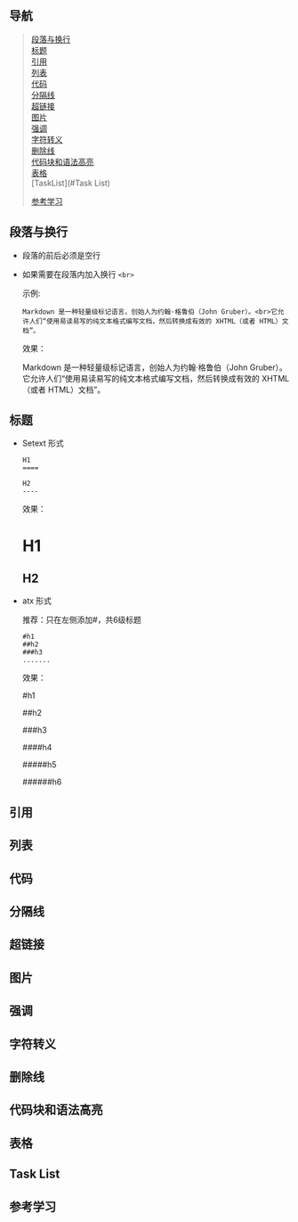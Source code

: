 ##  导航
>   [段落与换行](#段落与换行) <br>
>   [标题](#标题) <br>
>   [引用](#引用) <br>
>   [列表](#列表) <br>
>   [代码](#代码) <br>
>   [分隔线](#分割线) <br>
>   [超链接](#超链接) <br>
>   [图片](#图片) <br>
>   [强调](#强调) <br>
>   [字符转义](#字符转义) <br>
>   [删除线](#删除线) <br>
>   [代码块和语法高亮](#代码块和语法高亮) <br>
>   [表格](#表格) <br>
>   [TaskList](#Task List) <br>
> 
> 
> 
> 
> 
> 
> 
>   [参考学习](#参考学习)


## 段落与换行

+ 段落的前后必须是空行  
  
+ 如果需要在段落内加入换行 `<br>`

    示例:
    
    ```
    Markdown 是一种轻量级标记语言，创始人为约翰·格鲁伯（John Gruber）。<br>它允许人们“使用易读易写的纯文本格式编写文档，然后转换成有效的 XHTML（或者 HTML）文档”。
    ```
    效果：
    
    Markdown 是一种轻量级标记语言，创始人为约翰·格鲁伯（John Gruber）。<br>它允许人们“使用易读易写的纯文本格式编写文档，然后转换成有效的 XHTML（或者 HTML）文档”。
    

## 标题

+  Setext 形式
   ```
   H1
   ====
   
   H2
   ----    
   ```            
   效果：

   H1
   ====
      
   H2
   ----   
   
+ atx 形式

    推荐：只在左侧添加#，共6级标题
    ```
    #h1
    ##h2
    ###h3
    .......  
    ```
    效果：
    
    #h1
    
    ##h2
    
    ###h3
    
    ####h4
    
    #####h5
    
    ######h6
    

##  引用


##  列表
##  代码
##  分隔线
##  超链接
##  图片
##  强调
##  字符转义
##  删除线
##  代码块和语法高亮
##  表格
##  Task List 
##  参考学习



 









































